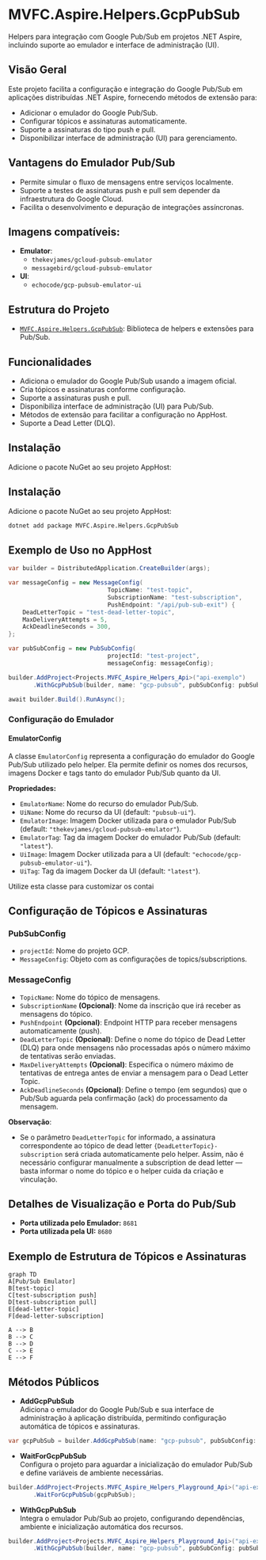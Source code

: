 # MVFC.Aspire.Helpers.GcpPubSub

Helpers para integração com Google Pub/Sub em projetos .NET Aspire, incluindo suporte ao emulador e interface de administração (UI).

## Visão Geral

Este projeto facilita a configuração e integração do Google Pub/Sub em aplicações distribuídas .NET Aspire, fornecendo métodos de extensão para:

- Adicionar o emulador do Google Pub/Sub.
- Configurar tópicos e assinaturas automaticamente.
- Suporte a assinaturas do tipo push e pull.
- Disponibilizar interface de administração (UI) para gerenciamento.

## Vantagens do Emulador Pub/Sub

- Permite simular o fluxo de mensagens entre serviços localmente.
- Suporte a testes de assinaturas push e pull sem depender da infraestrutura do Google Cloud.
- Facilita o desenvolvimento e depuração de integrações assíncronas.

## Imagens compatíveis:
 - **Emulator**:
   - `thekevjames/gcloud-pubsub-emulator`
   - `messagebird/gcloud-pubsub-emulator`
 - **UI**:
   - `echocode/gcp-pubsub-emulator-ui`

## Estrutura do Projeto

- [`MVFC.Aspire.Helpers.GcpPubSub`](MVFC.Aspire.Helpers.GcpPubSub.csproj): Biblioteca de helpers e extensões para Pub/Sub.

## Funcionalidades

- Adiciona o emulador do Google Pub/Sub usando a imagem oficial.
- Cria tópicos e assinaturas conforme configuração.
- Suporte a assinaturas push e pull.
- Disponibiliza interface de administração (UI) para Pub/Sub.
- Métodos de extensão para facilitar a configuração no AppHost.
- Suporte a Dead Letter (DLQ).

## Instalação

Adicione o pacote NuGet ao seu projeto AppHost:

## Instalação

Adicione o pacote NuGet ao seu projeto AppHost:

```sh
dotnet add package MVFC.Aspire.Helpers.GcpPubSub
```

## Exemplo de Uso no AppHost

```csharp
var builder = DistributedApplication.CreateBuilder(args);

var messageConfig = new MessageConfig(
                            TopicName: "test-topic",
                            SubscriptionName: "test-subscription",
                            PushEndpoint: "/api/pub-sub-exit") {
    DeadLetterTopic = "test-dead-letter-topic",
    MaxDeliveryAttempts = 5,
    AckDeadlineSeconds = 300,
};

var pubSubConfig = new PubSubConfig(
                            projectId: "test-project",
                            messageConfig: messageConfig);

builder.AddProject<Projects.MVFC_Aspire_Helpers_Api>("api-exemplo")
       .WithGcpPubSub(builder, name: "gcp-pubsub", pubSubConfig: pubSubConfig);

await builder.Build().RunAsync();
```

### Configuração do Emulador

#### EmulatorConfig

A classe `EmulatorConfig` representa a configuração do emulador do Google Pub/Sub utilizado pelo helper. Ela permite definir os nomes dos recursos, imagens Docker e tags tanto do emulador Pub/Sub quanto da UI.

**Propriedades:**
- `EmulatorName`: Nome do recurso do emulador Pub/Sub.
- `UiName`: Nome do recurso da UI (default: `"pubsub-ui"`).
- `EmulatorImage`: Imagem Docker utilizada para o emulador Pub/Sub (default: `"thekevjames/gcloud-pubsub-emulator"`).
- `EmulatorTag`: Tag da imagem Docker do emulador Pub/Sub (default: `"latest"`).
- `UiImage`: Imagem Docker utilizada para a UI (default: `"echocode/gcp-pubsub-emulator-ui"`).
- `UiTag`: Tag da imagem Docker da UI (default: `"latest"`).

Utilize esta classe para customizar os contai

## Configuração de Tópicos e Assinaturas

### PubSubConfig

- `projectId`: Nome do projeto GCP.
- `MessageConfig`: Objeto com as configurações de topics/subscriptions.

### MessageConfig

- `TopicName`: Nome do tópico de mensagens.
- `SubscriptionName` **(Opcional)**: Nome da inscrição que irá receber as mensagens do tópico.
- `PushEndpoint` **(Opcional)**: Endpoint HTTP para receber mensagens automaticamente (push).
- `DeadLetterTopic` **(Opcional)**: Define o nome do tópico de Dead Letter (DLQ) para onde mensagens não processadas após o número máximo de tentativas serão enviadas.
- `MaxDeliveryAttempts` **(Opcional)**: Especifica o número máximo de tentativas de entrega antes de enviar a mensagem para o Dead Letter Topic.
- `AckDeadlineSeconds` **(Opcional)**: Define o tempo (em segundos) que o Pub/Sub aguarda pela confirmação (ack) do processamento da mensagem.

**Observação**:

- Se o parâmetro `DeadLetterTopic` for informado, a assinatura correspondente ao tópico de dead letter `{DeadLetterTopic}-subscription` será criada automaticamente pelo helper.
Assim, não é necessário configurar manualmente a subscription de dead letter — basta informar o nome do tópico e o helper cuida da criação e vinculação.

## Detalhes de Visualização e Porta do Pub/Sub

- **Porta utilizada pelo Emulador:** `8681`
- **Porta utilizada pela UI:** `8680`

## Exemplo de Estrutura de Tópicos e Assinaturas

```mermaid
graph TD
A[Pub/Sub Emulator]
B[test-topic]
C[test-subscription push]
D[test-subscription pull]
E[dead-letter-topic]
F[dead-letter-subscription]

A --> B
B --> C
B --> D
C --> E
E --> F
```

## Métodos Públicos

- **AddGcpPubSub**  
  Adiciona o emulador do Google Pub/Sub e sua interface de administração à aplicação distribuída, permitindo configuração automática de tópicos e assinaturas.

```csharp
var gcpPubSub = builder.AddGcpPubSub(name: "gcp-pubsub", pubSubConfig: pubSubConfig);
```

- **WaitForGcpPubSub**  
  Configura o projeto para aguardar a inicialização do emulador Pub/Sub e define variáveis de ambiente necessárias.

```csharp
builder.AddProject<Projects.MVFC_Aspire_Helpers_Playground_Api>("api-exemplo")
       .WaitForGcpPubSub(gcpPubSub);
```

- **WithGcpPubSub**  
  Integra o emulador Pub/Sub ao projeto, configurando dependências, ambiente e inicialização automática dos recursos.

```csharp
builder.AddProject<Projects.MVFC_Aspire_Helpers_Playground_Api>("api-exemplo")
       .WithGcpPubSub(builder, name: "gcp-pubsub", pubSubConfig: pubSubConfig);
```